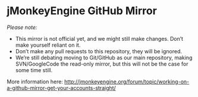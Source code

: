 jMonkeyEngine GitHub Mirror
=============
*Please note:*

 * This mirror is not official yet, and we might still make changes. Don’t make yourself reliant on it.
 * Don’t make any pull requests to this repository, they will be ignored.
 * We’re still debating moving to Git/GitHub as our main repository, making SVN/GoogleCode the read-only mirror, but this will not be the case for some time still.

More information here:
http://jmonkeyengine.org/forum/topic/working-on-a-github-mirror-get-your-accounts-straight/
